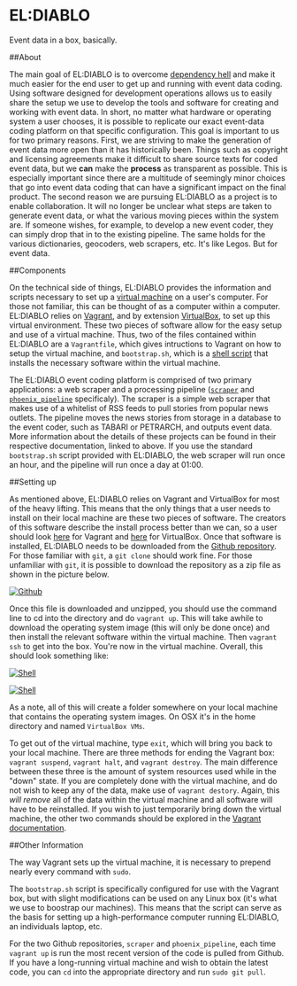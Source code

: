 EL:DIABLO
=========

Event data in a box, basically.

##About

The main goal of EL:DIABLO is to overcome [dependency hell](https://en.wikipedia.org/wiki/Dependency_hell)
and make it much easier for the end user to get up and running with event data
coding. Using software designed for development operations allows us to easily
share the setup we use to develop the tools and software for creating and
working with event data. In short, no matter what hardware or operating system
a user chooses, it is possible to replicate our exact event-data coding
platform on that specific configuration. This goal is important to us for two
primary reasons. First, we are striving to make the generation of event data
more open than it has historically been. Things such as copyright and licensing
agreements make it difficult to share source texts for coded event data, but we
**can** make the **process** as transparent as possible. This is especially
important since there are a multitude of seemingly minor choices that go into
event data coding that can have a significant impact on the final product. The
second reason we are pursuing EL:DIABLO as a project is to enable
collaboration. It will no longer be unclear what steps are taken to generate
event data, or what the various moving pieces within the system are. If someone
wishes, for example, to develop a new event coder, they can simply drop that in
to the existing pipeline. The same holds for the various dictionaries,
geocoders, web scrapers, etc. It's like Legos. But for event data.

##Components

On the technical side of things, EL:DIABLO provides the information and scripts
necessary to set up a [virtual machine](https://en.wikipedia.org/wiki/Virtual_machine)
on a user's computer. For those not familiar, this can be thought of as a
computer within a computer. EL:DIABLO relies on [Vagrant](https://www.vagrantup.com/),
and by extension [VirtualBox](https://www.virtualbox.org/), to set up this
virtual environment. These two pieces of software allow for the easy setup and
use of a virtual machine. Thus, two of the files contained within EL:DIABLO are
a `Vagrantfile`, which gives intructions to Vagrant on how to setup the virtual
machine, and `bootstrap.sh`, which is a [shell script](https://en.wikipedia.org/wiki/Shell_script)
that installs the necessary software within the virtual machine.

The EL:DIABLO event coding platform is comprised of two primary applications:
a web scraper and a processing pipeline ([`scraper`](https://github.com/openeventdata/scraper) and
[`phoenix_pipeline`](https://github.com/openeventdata/phoenix_pipeline) specificaly). The scraper is a simple web scraper that
makes use of a whitelist of RSS feeds to pull stories from popular news
outlets. The pipeline moves the news stories from storage in a database to the
event coder, such as TABARI or PETRARCH, and outputs event data. More
information about the details of these projects can be found in their
respective documentation, linked to above. If you use the standard
`bootstrap.sh` script provided with EL:DIABLO, the web scraper will run once an
hour, and the pipeline will run once a day at 01:00.

##Setting up

As mentioned above, EL:DIABLO relies on Vagrant and VirtualBox for most of the
heavy lifting. This means that the only things that
a user needs to install on their local machine are these two pieces of
software. The creators of this software describe the install process better
than we can, so a user should look [here](https://www.vagrantup.com/downloads.html)
for Vagrant and [here](https://www.virtualbox.org/wiki/Downloads)
for VirtualBox. Once that software is installed, EL:DIABLO needs to be
downloaded from the [Github repository](https://github.com/openeventdata/eldiablo).
For those familiar with `git`, a `git clone` should work fine. For those
unfamiliar with `git`, it is possible to download the repository as a zip file
as shown in the picture below.

[![Github][git]][git]

Once this file is downloaded and unzipped, you should use the command line to cd into the
directory and do `vagrant up`. This will take awhile to download the operating system image
(this will only be done once) and then install the relevant software within the virtual
machine. Then `vagrant ssh` to get into the box. You're now in the virtual machine. Overall,
this should look something like:

[![Shell][first]][first]

[![Shell][second]][second]

As a note, all of this will create a folder somewhere on your local machine
that contains the operating system images. On OSX it's in the home directory and
named `VirtualBox VMs`. 

To get out of the virtual machine, type `exit`, which will bring you back to your local machine.
There are three methods for ending the Vagrant box: `vagrant suspend`, `vagrant halt`, and
`vagrant destroy`. The main difference between these three is the amount of
system resources used while in the "down" state. If you are completely done
with the virtual machine, and do not wish to keep any of the data, make use of
`vagrant destory`. Again, this *will remove* all of the data within the virtual
machine and all software will have to be reinstalled. If you wish to just
temporarily bring down the virtual machine, the other two commands should be
explored in the [Vagrant documentation](https://docs.vagrantup.com/v2/getting-started/teardown.html).

##Other Information

The way Vagrant sets up the virtual machine, it is necessary to prepend nearly
every command with `sudo`.

The `bootstrap.sh` script is specifically configured for use with the Vagrant
box, but with slight modifications can be used on any Linux box (it's what we
use to boostrap our machines). This means that the script can serve as the
basis for setting up a high-performance computer running EL:DIABLO, an
individuals laptop, etc. 

For the two Github repositories, `scraper` and `phoenix_pipeline`, each time
`vagrant up` is run the most recent version of the code is pulled from Github.
If you have a long-running virtual machine and wish to obtain the latest code,
you can `cd` into the appropriate directory and run `sudo git pull`. 

[git]: http://i.imgur.com/YTT6Ppy.png "Github example"
[first]: http://i.imgur.com/UJtjy3N.png "Terminal example"
[second]: http://i.imgur.com/206UtDs.png "Second terminal example"
